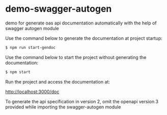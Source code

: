 # demo-swagger-autogen
demo for generate oas api documentation automatically with the help of swagger autogen module


Use the command below to generate the documentation at project startup:

```bash
$ npm run start-gendoc
```

Use the command below to start the project without generating the documentation:

```bash
$ npm start
```

Run the project and access the documentation at:

[http://localhost:3000/doc](http://localhost:3000/doc)


To generate the api specification in version 2, omit the openapi version 3 provided while importing the swagger-autogen module


